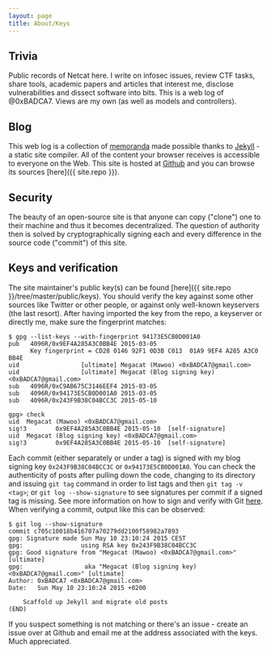 ```yaml
---
layout: page
title: About/Keys
---
```


## Trivia
Public records of Netcat here. I write on infosec issues, review CTF tasks, share tools, academic papers and articles that interest me, disclose vulnerabilities and dissect software into bits. This is a web log of @0xBADCA7. Views are my own (as well as models and controllers).

## Blog
This web log is a collection of [memoranda](https://youtu.be/m_2m1qdqieE) made possible thanks to [Jekyll](http://jekyllrb.com/) - a static site compiler. All of the content your browser receives is accessible to everyone on the Web. This site is hosted at [Github](https://github.com) and you can browse its sources [here]({{ site.repo }}).

## Security
The beauty of an open-source site is that anyone can copy ("clone") one to their machine and thus it becomes decentralized. The question of authority then is solved by cryptographically signing each and every difference in the source code ("commit") of this site.

## Keys and verification
The site maintainer's public key(s) can be found [here]({{ site.repo }}/tree/master/public/keys). You should verify the key against some other sources like Twitter or other people, or against only well-known keyservers (the last resort). After having imported the key from the repo, a keyserver or directly me, make sure the fingerprint matches:

~~~
$ gpg --list-keys --with-fingerprint 94173E5CB0D001A0
pub   4096R/0x9EF4A285A3C0BB4E 2015-03-05
      Key fingerprint = CD28 0146 92F1 0D3B C013  01A9 9EF4 A285 A3C0 BB4E
uid                 [ultimate] Megacat (Mawoo) <0xBADCA7@gmail.com>
uid                 [ultimate] Megacat (Blog signing key) <0xBADCA7@gmail.com>
sub   4096R/0xC9AB675C3146EEF4 2015-03-05
sub   4096R/0x94173E5CB0D001A0 2015-03-05
sub   4096R/0x243F9B38C04BCC3C 2015-05-10

gpg> check
uid  Megacat (Mawoo) <0xBADCA7@gmail.com>
sig!3        0x9EF4A285A3C0BB4E 2015-05-10  [self-signature]
uid  Megacat (Blog signing key) <0xBADCA7@gmail.com>
sig!3        0x9EF4A285A3C0BB4E 2015-05-10  [self-signature]

~~~

Each commit (either separately or under a tag) is signed with my blog signing key `0x243F9B38C04BCC3C` or `0x94173E5CB0D001A0`. You can check the authenticity of posts after pulling down the code, changing to its directory and issuing `git tag` command in order to list tags and then `git tag -v <tag>`; or `git log --show-signature` to see signatures per commit if a signed tag is missing. See more information on how to sign and verify with Git [here](http://git-scm.com/book/en/v2/Git-Tools-Signing-Your-Work). When verifying a commit, output like this can be observed:

~~~
$ git log --show-signature
commit c705c10018b416707a70279dd2100f58982a7893
gpg: Signature made Sun May 10 23:10:24 2015 CEST
gpg:                using RSA key 0x243F9B38C04BCC3C
gpg: Good signature from "Megacat (Mawoo) <0xBADCA7@gmail.com>" [ultimate]
gpg:                 aka "Megacat (Blog signing key) <0xBADCA7@gmail.com>" [ultimate]
Author: 0xBADCA7 <0xBADCA7@gmail.com>
Date:   Sun May 10 23:10:24 2015 +0200

    Scaffold up Jekyll and migrate old posts
(END)
~~~

<p class="message">
  If you suspect something is not matching or there's an issue - create an issue over at Github and email me at the address associated with the keys. Much appreciated.
</p>

